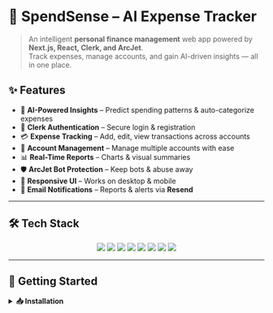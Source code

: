 # 💸 SpendSense – AI Expense Tracker  

> An intelligent **personal finance management** web app powered by **Next.js, React, Clerk, and ArcJet**.  
Track expenses, manage accounts, and gain AI-driven insights — all in one place.  

## ✨ Features  

- 🤖 **AI-Powered Insights** – Predict spending patterns & auto-categorize expenses  
- 🔐 **Clerk Authentication** – Secure login & registration  
- 💳 **Expense Tracking** – Add, edit, view transactions across accounts  
- 🏦 **Account Management** – Manage multiple accounts with ease  
- 📊 **Real-Time Reports** – Charts & visual summaries  
- 🛡 **ArcJet Bot Protection** – Keep bots & abuse away  
- 📱 **Responsive UI** – Works on desktop & mobile  
- 📧 **Email Notifications** – Reports & alerts via **Resend**  

---

## 🛠 Tech Stack  

<p align="center">
  <img src="https://img.shields.io/badge/React-19-61DAFB?logo=react&logoColor=black" />
  
  <img src="https://img.shields.io/badge/Next.js-15.5-black?logo=next.js" />
  
  <img src="https://img.shields.io/badge/TailwindCSS-3.4-38B2AC?logo=tailwindcss&logoColor=white" />
  
  <img src="https://img.shields.io/badge/Clerk-Auth-purple?logo=clerk" />
  
  <img src="https://img.shields.io/badge/ArcJet-Security-blue?logo=shield" />
  
  <img src="https://img.shields.io/badge/PostgreSQL-DB-316192?logo=postgresql" />
  
  <img src="https://img.shields.io/badge/Prisma-ORM-2D3748?logo=prisma" />
  
  <img src="https://img.shields.io/badge/Recharts-Graphs-orange" />
  
</p>

---

## 🚀 Getting Started  

<details>
  <summary><b>📥 Installation</b></summary>

```bash
# Clone the repository
git clone https://github.com/Deepakkumar2387/SpendSense---The-Ai-Expense-Tracker-.git
cd spendsense

# Install dependencies
npm install
# or
yarn install

Create a .env file in the root directory:

NEXT_PUBLIC_CLERK_FRONTEND_API=<your-clerk-frontend-api>
CLERK_API_KEY=<your-clerk-backend-api>
ARCJET_KEY=<your-arcjet-key>
DATABASE_URL=<your-database-url>

npm run dev
# or
yarn dev


Now open 👉 http://localhost:3000


📂 Project Structure
SpendSense/
│
├─ app/                # Next.js App directory
│   ├─ (main)/         # Main pages
│   ├─ middleware.ts   # ArcJet + Clerk middleware
│   └─ _components/    # Reusable components
│
├─ lib/                # Helper functions
├─ prisma/             # Prisma schema & migrations
├─ public/             # Static assets
├─ components/         # React components
├─ package.json
└─ README.md

📖 Usage

🔑 Login / Register with Clerk

💳 Add accounts & transactions

📊 View AI-powered insights & reports

📧 Receive alerts via email

🚀 Deployment

Push your project to GitHub

Import into Vercel

Set environment variables in Vercel dashboard

Hit Deploy! 🎉

🤝 Contributing

🍴 Fork the repository

🌿 Create your branch

💾 Commit changes

🚀 Push & Open PR



## Deployment
Deployed on Railway: https://spendsense-the-ai-expense-tracker-production.up.railway.app/


🏷 About

SpendSense – For anyone who wants to manage money smartly with AI.


![Alt text for image 1](assets/1.png)
![Alt text for image 2](assets/2.png)
![Alt text for image 3](assets/3.png)
